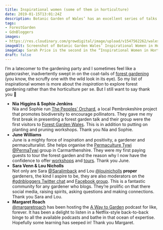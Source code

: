 ```yaml
---
title: Inspirational women (some of them in horticulture)
date: 2019-01-15T13:01:24Z
description: Botanic Garden of Wales’ has an excellent series of talks called Inspirational Women in Horticulture, I’ve drawn up my own list of inspirational women, some of whom are in horticulture.
tags: 
- ForestGarden
- GdnBloggers
images: 
- https://res.cloudinary.com/growdigital/image/upload/v1547562262/walesbotanic-190115.png
imageAlt: Screenshot of Botanic Garden Wales’ Inspirational Women in Horticulture talks website
imageCap: Sarah Price is the second in the “Inspirational Women in Horticulture” series of three talks 
draft: false
---
```


I’m a latecomer to the gardening party and I sometimes feel like a gatecrasher, inadvertently swept in on the coat-tails of [forest gardening](https://www.agroforestry.co.uk/about-agroforestry/forest-gardening/) (you know, the scruffy one with the wild look in its eye). So my list of inspirational women is more about the _inspiration_ to explore forest gardening rather than the horticulture per se. But I still want to say thank you 🙂

* **Nia Higgins & Sophie Jenkins**  
Nia and Sophie run [The Peoples’ Orchard](https://www.facebook.com/peoplesorchardstdogs/), a local Pembrokeshire project that promotes biodiversity to encourage pollinators. They gave me my first break in presenting a forest garden talk and their group were the first visitors to [Forest Garden Wales](https://www.forestgarden.wales/tours/). This is in addition to putting on planting and pruning workshops. Thank you Nia and Sophie.
* **June Williams**  
June is a mighty force of inspiration and positivity, a gardener and permaculturalist. She helps organise the [Permaculture Tywi](https://www.facebook.com/groups/PermacultureTywi/) [@PermaTywi](https://mobile.twitter.com/permatywi) group in Carmarthenshire. They were my first paying guests to tour the forest garden and the reason why I now have the confidence to offer [workshops](https://www.airbnb.co.uk/experiences/524767) and [tours](https://www.airbnb.co.uk/experiences/532342). Thank you June.
* **Sara Venn & Lou Nicholls**  
Not only are Sara [@Saralimback](https://mobile.twitter.com/Saralimback) and Lou [@loujnicholls](https://mobile.twitter.com/loujnicholls) **proper** gardeners, the kind I aspire to be, they are also moderators on the [#gdnbloggers Twitter chat](https://mobile.twitter.com/search?q=%23gdnbloggers&src=tyah&f=live) and [Facebook group](https://www.facebook.com/groups/gdnbloggers/). This is a fantastic community for any gardener who blogs. They’re prolific on that there social media, raising spirits, asking questions and making connections. Thank you Sara and Lou.
* **Margaret Roach**  
[@margaretroach](https://twitter.com/margaretroach) has been hosting the [A Way to Garden](https://awaytogarden.com/category/etcetera/radio-podcasts/) podcast for like, forever. It has been a delight to listen in a Netflix-style back-to-back binge to all the available podcasts and bathe in  that ocean of expertise. Hopefully some learning has seeped in! Thank you Margaret.
